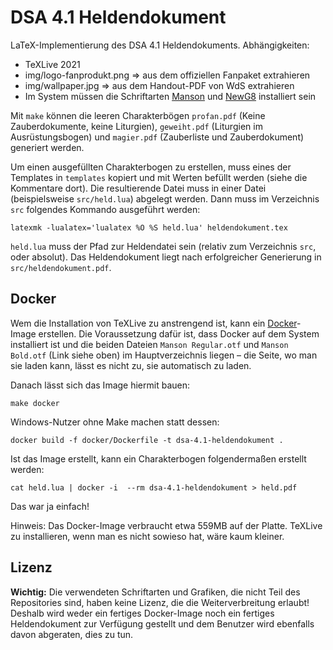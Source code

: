 # DSA 4.1 Heldendokument

LaTeX-Implementierung des DSA 4.1 Heldendokuments.
Abhängigkeiten:

 * TeXLive 2021
 * img/logo-fanprodukt.png => aus dem offiziellen Fanpaket extrahieren
 * img/wallpaper.jpg => aus dem Handout-PDF von WdS extrahieren
 * Im System müssen die Schriftarten [Manson](https://fontsgeek.com/manson-font) und [NewG8](https://github.com/probonopd/font-newg8/releases/tag/continuous) installiert sein

Mit `make` können die leeren Charakterbögen `profan.pdf` (Keine Zauberdokumente, keine Liturgien), `geweiht.pdf` (Liturgien im Ausrüstungsbogen) und `magier.pdf` (Zauberliste und Zauberdokument) generiert werden.

Um einen ausgefüllten Charakterbogen zu erstellen, muss eines der Templates in `templates` kopiert und mit Werten befüllt werden (siehe die Kommentare dort).
Die resultierende Datei muss in einer Datei (beispielsweise `src/held.lua`) abgelegt werden.
Dann muss im Verzeichnis `src` folgendes Kommando ausgeführt werden:

    latexmk -lualatex='lualatex %O %S held.lua' heldendokument.tex

`held.lua` muss der Pfad zur Heldendatei sein (relativ zum Verzeichnis `src`, oder absolut).
Das Heldendokument liegt nach erfolgreicher Generierung in `src/heldendokument.pdf`.

## Docker

Wem die Installation von TeXLive zu anstrengend ist, kann ein [Docker](https://www.docker.com)-Image erstellen.
Die Voraussetzung dafür ist, dass Docker auf dem System installiert ist und die beiden Dateien `Manson Regular.otf` und `Manson Bold.otf` (Link siehe oben) im Hauptverzeichnis liegen – die Seite, wo man sie laden kann, lässt es nicht zu, sie automatisch zu laden.

Danach lässt sich das Image hiermit bauen:

    make docker

Windows-Nutzer ohne Make machen statt dessen:

    docker build -f docker/Dockerfile -t dsa-4.1-heldendokument .

Ist das Image erstellt, kann ein Charakterbogen folgendermaßen erstellt werden:

    cat held.lua | docker -i  --rm dsa-4.1-heldendokument > held.pdf

Das war ja einfach!

Hinweis: Das Docker-Image verbraucht etwa 559MB auf der Platte. TeXLive zu installieren, wenn man es nicht sowieso hat, wäre kaum kleiner.

## Lizenz

**Wichtig:** Die verwendeten Schriftarten und Grafiken, die nicht Teil des Repositories sind, haben keine Lizenz, die die Weiterverbreitung erlaubt!
Deshalb wird weder ein fertiges Docker-Image noch ein fertiges Heldendokument zur Verfügung gestellt und dem Benutzer wird ebenfalls davon abgeraten, dies zu tun.